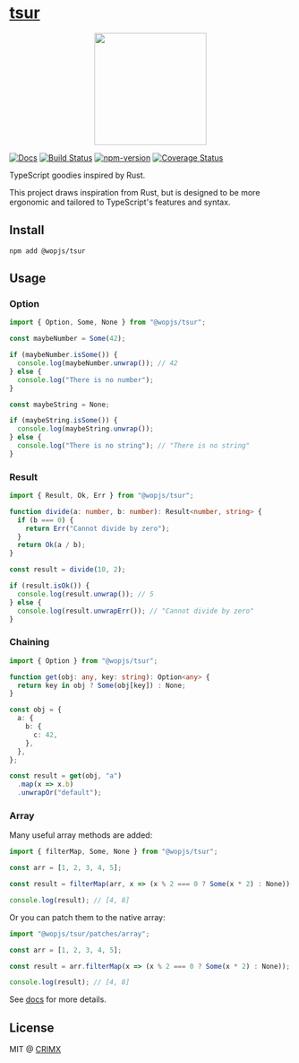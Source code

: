# [tsur](https://github.com/wopjs/tsur)

<p align="center">
  <img width="200" src="https://raw.githubusercontent.com/wopjs/tsur/main/assets/tsur.svg">
</p>

[![Docs](https://img.shields.io/badge/Docs-read-%23fdf9f5)](https://wopjs.github.io/tsur)
[![Build Status](https://img.shields.io/github/actions/workflow/status/wopjs/tsur/build.yml)](https://github.com/wopjs/tsur/actions/workflows/build.yml)
[![npm-version](https://img.shields.io/npm/v/@wopjs/tsur.svg)](https://www.npmjs.com/package/@wopjs/tsur)
[![Coverage Status](https://img.shields.io/coveralls/github/wopjs/tsur/main)](https://coveralls.io/github/wopjs/tsur?branch=main)

TypeScript goodies inspired by Rust.

This project draws inspiration from Rust, but is designed to be more ergonomic and tailored to TypeScript's features and syntax.

## Install

```
npm add @wopjs/tsur
```

## Usage

### Option

```ts
import { Option, Some, None } from "@wopjs/tsur";

const maybeNumber = Some(42);

if (maybeNumber.isSome()) {
  console.log(maybeNumber.unwrap()); // 42
} else {
  console.log("There is no number");
}

const maybeString = None;

if (maybeString.isSome()) {
  console.log(maybeString.unwrap());
} else {
  console.log("There is no string"); // "There is no string"
}
```

### Result

```ts
import { Result, Ok, Err } from "@wopjs/tsur";

function divide(a: number, b: number): Result<number, string> {
  if (b === 0) {
    return Err("Cannot divide by zero");
  }
  return Ok(a / b);
}

const result = divide(10, 2);

if (result.isOk()) {
  console.log(result.unwrap()); // 5
} else {
  console.log(result.unwrapErr()); // "Cannot divide by zero"
}
```

### Chaining

```ts
import { Option } from "@wopjs/tsur";

function get(obj: any, key: string): Option<any> {
  return key in obj ? Some(obj[key]) : None;
}

const obj = {
  a: {
    b: {
      c: 42,
    },
  },
};

const result = get(obj, "a")
  .map(x => x.b)
  .unwrapOr("default");
```

### Array

Many useful array methods are added:

```ts
import { filterMap, Some, None } from "@wopjs/tsur";

const arr = [1, 2, 3, 4, 5];

const result = filterMap(arr, x => (x % 2 === 0 ? Some(x * 2) : None));

console.log(result); // [4, 8]
```

Or you can patch them to the native array:

```ts
import "@wopjs/tsur/patches/array";

const arr = [1, 2, 3, 4, 5];

const result = arr.filterMap(x => (x % 2 === 0 ? Some(x * 2) : None));

console.log(result); // [4, 8]
```

See [docs](https://crimx.github.io/tsur) for more details.

## License

MIT @ [CRIMX](https://github.com/crimx)
